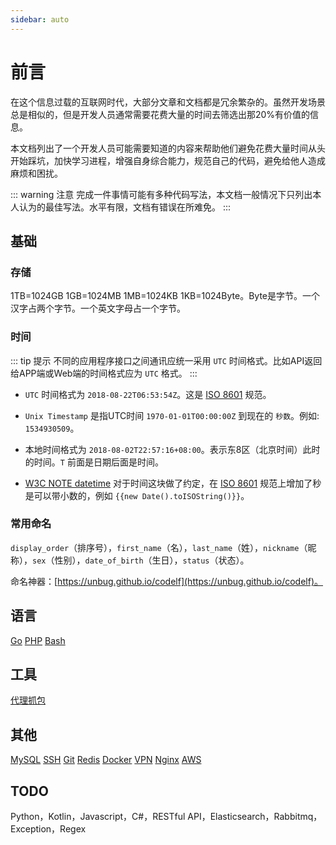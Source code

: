 ```yaml
---
sidebar: auto
---
```


# 前言

在这个信息过载的互联网时代，大部分文章和文档都是冗余繁杂的。虽然开发场景总是相似的，但是开发人员通常需要花费大量的时间去筛选出那20%有价值的信息。

本文档列出了一个开发人员可能需要知道的内容来帮助他们避免花费大量时间从头开始踩坑，加快学习进程，增强自身综合能力，规范自己的代码，避免给他人造成麻烦和困扰。

::: warning 注意
完成一件事情可能有多种代码写法，本文档一般情况下只列出本人认为的最佳写法。水平有限，文档有错误在所难免。
:::

## 基础

### 存储

1TB=1024GB 1GB=1024MB 1MB=1024KB 1KB=1024Byte。Byte是字节。一个汉字占两个字节。一个英文字母占一个字节。

### 时间

::: tip 提示
不同的应用程序接口之间通讯应统一采用 `UTC` 时间格式。比如API返回给APP端或Web端的时间格式应为 `UTC` 格式。
:::

- `UTC` 时间格式为 `2018-08-22T06:53:54Z`。这是 [ISO 8601](https://zh.wikipedia.org/wiki/ISO_8601) 规范。

- `Unix Timestamp` 是指UTC时间 `1970-01-01T00:00:00Z` 到现在的 `秒数`。例如: `1534930509`。

- 本地时间格式为 `2018-08-02T22:57:16+08:00`。表示东8区（北京时间）此时的时间。`T` 前面是日期后面是时间。

- [W3C NOTE datetime](https://www.w3.org/TR/NOTE-datetime) 对于时间这块做了约定，在 [ISO 8601](https://zh.wikipedia.org/wiki/ISO_8601) 规范上增加了秒是可以带小数的，例如 `{{new Date().toISOString()}}`。

### 常用命名

`display_order`（排序号），`first_name`（名），`last_name`（姓），`nickname`（昵称），`sex`（性别），`date_of_birth`（生日），`status`（状态）。

命名神器：[https://unbug.github.io/codelf](https://unbug.github.io/codelf)。

## 语言

[Go](/zh/go/) [PHP](/zh/php/) [Bash](/zh/bash.html)

## 工具

[代理抓包](/zh/tools/proxy.html)

## 其他

[MySQL](/zh/mysql.html) [SSH](/zh/ssh.html) [Git](/zh/git.html) [Redis](/zh/redis.html) [Docker](/zh/docker.html) [VPN](/zh/vpn.html) [Nginx](/zh/nginx.html) [AWS](/zh/aws.html)

## TODO

Python，Kotlin，Javascript，C#，RESTful API，Elasticsearch，Rabbitmq，Exception，Regex
